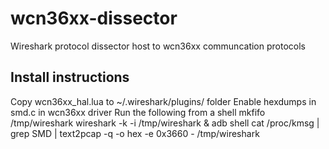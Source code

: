 wcn36xx-dissector
=================

Wireshark protocol dissector host to wcn36xx communcation protocols

Install instructions
--------------------
Copy wcn36xx_hal.lua to ~/.wireshark/plugins/ folder
Enable hexdumps in smd.c in wcn36xx driver
Run the following from a shell
  mkfifo /tmp/wireshark
  wireshark -k -i /tmp/wireshark &
  adb shell cat /proc/kmsg | grep SMD | text2pcap -q -o hex -e 0x3660 - /tmp/wireshark

